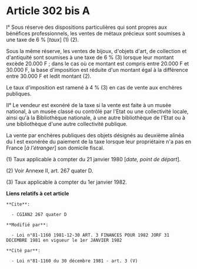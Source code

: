 # Article 302 bis A

I° Sous réserve des dispositions particulières qui sont propres aux bénéfices professionnels, les ventes de métaux précieux
sont soumises à une taxe de 6 % [*taux*] (1) (2).

Sous la même réserve, les ventes de bijoux, d'objets d'art, de collection et d'antiquité sont soumises à une taxe de 6 % (3)
lorsque leur montant excède 20.000 F ; dans le cas où ce montant est compris entre 20.000 F et 30.000 F, la base d'imposition
est réduite d'un montant égal à la différence entre 30.000 F et ledit montant (2).

Le taux d'imposition est ramené à 4 % (3) en cas de vente aux enchères publiques.

II° Le vendeur est exonéré de la taxe si la vente est faite à un musée national, à un musée classé ou contrôlé par l'Etat ou
une collectivité locale, ainsi qu'à la Bibliothèque nationale, à une autre bibliothèque de l'Etat ou à une bibliothèque d'une
autre collectivité publique.

La vente par enchères publiques des objets désignés au deuxième alinéa du I est exonérée du paiement de la taxe lorsque leur
propriétaire n'a pas en France [*à l'étranger*] son domicile fiscal.

(1) Taux applicable à compter du 21 janvier 1980 [*date, point de départ*].

(2) Voir Annexe II, art. 267 quater D.

(3) Taux applicable à compter du 1er janvier 1982.

**Liens relatifs à cet article**

	**Cite**:

	  - CGIAN2 267 quater D

	**Modifié par**:

	  - Loi n°81-1160 1981-12-30 ART. 3 FINANCES POUR 1982 JORF 31 DECEMBRE 1981 en vigueur le 1er JANVIER 1982

	**Cité par**:

	  - Loi n°81-1160 du 30 décembre 1981 - art. 3 (V)
